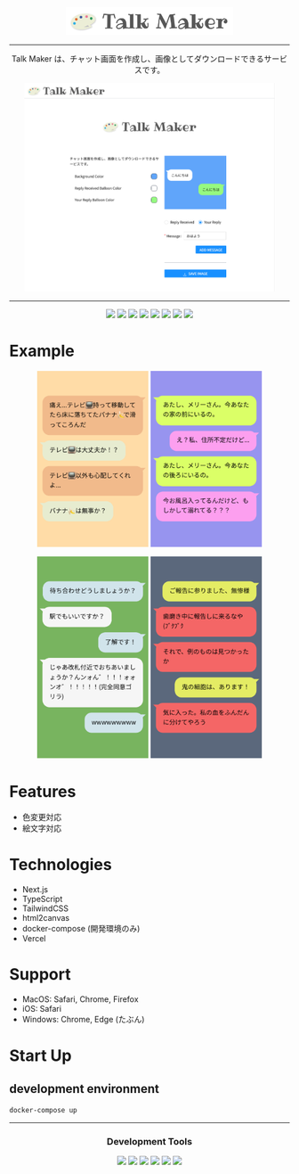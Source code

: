 <p align="center">
<img src="./app/public/logo.png" width="300px">
</p>

---


<p align="center">
Talk Maker は、チャット画面を作成し、画像としてダウンロードできるサービスです。
</p>

<p align="center">
<img src="./screenshots/site-capture.png" width="450px">
</p>

---

<p align="center">
<!-- ### Languages: -->
<img src="https://img.shields.io/badge/TypeScript-007ACC?style=flat-square&logo=typescript&logoColor=white">
<img src="https://img.shields.io/badge/next.js-000000?style=flat-square&logo=nextdotjs&logoColor=white">
<img src="https://img.shields.io/badge/Tailwind_CSS-38B2AC?style=flat-square&logo=tailwind-css&logoColor=white">
<!-- ### Linter -->
<img src="https://img.shields.io/badge/eslint-3A33D1?style=flat-square&logo=eslint&logoColor=white">
<img src="https://img.shields.io/badge/prettier-1A2C34?style=flat-square&logo=prettier&logoColor=F7BA3E">
<!-- ### Frameworks -->
<img src="https://img.shields.io/badge/Docker-2CA5E0?style=flat-square&logo=docker&logoColor=white">
<img src="https://img.shields.io/badge/Ant%20Design-1890FF?style=flat-square&logo=antdesign&logoColor=white">
<!-- ### Infrastructure -->
<img src="https://img.shields.io/badge/Vercel-000000?style=flat-square&logo=vercel&logoColor=white">
</p>

# Example

<p align="center">
<img src="./screenshots/worry-banana.jpg" width="200px">
<img src="./screenshots/merry-san.jpg" width="200px">
</p>
<p align="center">
<img src="./screenshots/agree-gorilla.jpg" width="200px">
<img src="./screenshots/kimetsu.jpg" width="200px">
</p>

# Features
- 色変更対応
- 絵文字対応

# Technologies
- Next.js
- TypeScript
- TailwindCSS
- html2canvas
- docker-compose (開発環境のみ)
- Vercel

# Support
- MacOS: Safari, Chrome, Firefox
- iOS: Safari
- Windows: Chrome, Edge (たぶん)

# Start Up
## development environment
```bash
docker-compose up
```


---

<h3 align="center">Development Tools</h3>
<p align="center">
<img src="https://img.shields.io/badge/VIM-%2311AB00.svg?&style=flat-square&logo=vim&logoColor=white">
<img src="https://img.shields.io/badge/NeoVim-%2357A143.svg?&style=flat-square&logo=neovim&logoColor=white">
<img src="https://img.shields.io/badge/alacritty-F46D01?style=flat-square&logo=alacritty&logoColor=white">
<img src="https://img.shields.io/badge/tmux-1BB91F?style=flat-square&logo=tmux&logoColor=white">
<img src="https://img.shields.io/badge/Figma-F24E1E?style=flat-square&logo=figma&logoColor=white">
<img src="https://img.shields.io/badge/mac%20os-000000?style=flat-square&logo=apple&logoColor=white">
</p>
